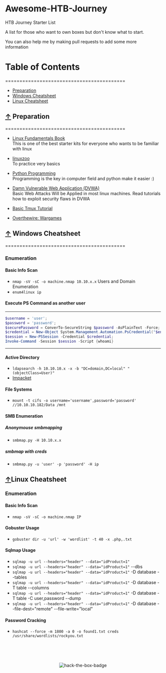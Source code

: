 # Awesome-HTB-Journey
HTB Journey Starter List <br/>

A list for those who want to own boxes but don't know what to start. <br/>

You can also help me by making pull requests to add some more information

# Table of Contents
==========================================
* [Preparation](#-preparation)
* [Windows Cheatsheet](#windows-cheatsheet)
* [Linux Cheatsheet](#linux-cheatsheet)

## [↑](#table-of-contents) Preparation
==========================================

* [Linux Fundamentals Book](https://www.google.com/url?sa=t&rct=j&q=&esrc=s&source=web&cd=1&cad=rja&uact=8&ved=2ahUKEwie1PuhlJDnAhXZZSsKHQfLBioQFjAAegQIBhAB&url=http%3A%2F%2Flinux-training.be%2Flinuxfun.pdf&usg=AOvVaw1x8_hp3Va5GA-f7IGeY4vv) <br/>
        This is one of the best starter kits for everyone who wants to be familiar with linux

* [linuxzoo](https://linuxzoo.net/) <br/>
        To practice very basics
 
* [Python Programming](https://www.tutorialspoint.com/python/index.htm) <br/>
        Programming is the key in computer field and python make it easier :)
* [Damn Vulnerable Web Application (DVWA)](http://www.dvwa.co.uk/) <br/>
        Basic Web Attacks Will be Applied in most linux machines. Read tutorials how to exploit security flaws in DVWA

* [Basic Tmux Tutorial](https://www.google.com/url?sa=t&rct=j&q=&esrc=s&source=web&cd=1&cad=rja&uact=8&ved=2ahUKEwjV0vykk5DnAhWfgUsFHWMXDmAQyCkwAHoECAsQBA&url=https%3A%2F%2Fwww.youtube.com%2Fwatch%3Fv%3DLqehvpe_djs&usg=AOvVaw2loDz-oLBjGTTkISmE5d6G)
* [Overthewire: Wargames](https://overthewire.org/wargames/)

## [↑](#table-of-contents) Windows Cheatsheet
==========================================
### Enumeration
#### Basic Info Scan
* `nmap -sV -sC -o machine.nmap 10.10.x.x`
Users and Domain Enumeration
* `enum4linux ip`<br/>

#### Execute PS Command as another user
---
```powershell
$username = 'user';
$password = 'password';
$securePassword = ConverTo-SecureString $password -AsPlainText -Force;
$credential = New-Object System.Management.Automation.PsCredential("$env:WORKGROUP\$username",$securePassword);
$session = New-PSSession -Credential $credential;
Invoke-Command -Session $session -Script {whoami}
```
---
#### Active Directory
* `ldapsearch -h 10.10.10.x -x -b "DC=domain,DC=local" "(objectClass=User)"`
*  [Impacket](https://gist.github.com/TarlogicSecurity/2f221924fef8c14a1d8e29f3cb5c5c4a)
#### File Systems
* `mount -t cifs -o username='username',password='password' //10.10.10.182/Data /mnt`
#### SMB Enumeration

##### Anonymouse smbmapping
* `smbmap.py -H 10.10.x.x` 
##### smbmap with creds
* `smbmap.py -u 'user' -p 'password' -H ip`

## [↑](#table-of-contents)Linux Cheatsheet
### Enumeration
#### Basic Info Scan
* `nmap -sV -sC -o machine.nmap IP`

#### Gobuster Usage
* `gobuster dir -u 'url' -w 'wordlist' -t 40 -x .php,.txt`

#### Sqlmap Usage
* `sqlmap -u url --headers="header" --data="idProduct=1"`
* `sqlmap -u url --headers="header" --data="idProduct=1"` --dbs
* `sqlmap -u url --headers="header" --data="idProduct=1"` -D database --tables
* `sqlmap -u url --headers="header" --data="idProduct=1"` -D database -T table --columns
* `sqlmap -u url --headers="header" --data="idProduct=1"` -D database -T table -C user,password --dump
* `sqlmap -u url --headers="header" --data="idProduct=1"` -D database --file-dest="remote" --file-write="local"

#### Password Cracking
* `hashcat --force -m 1800 -a 0 -o found1.txt creds /usr/share/wordlists/rockyou.txt`

<br/>
<br/>
<br/>
<p align="center">
    <img src='https://www.hackthebox.eu/badge/image/4314' alt='hack-the-box-badge'>
</p>

